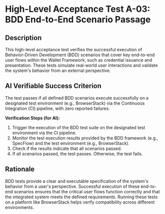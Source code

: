 # High-Level Acceptance Test A-03: BDD End-to-End Scenario Passage

## Description

This high-level acceptance test verifies the successful execution of Behavior-Driven Development (BDD) scenarios that cover key end-to-end user flows within the Wallet Framework, such as credential issuance and presentation. These tests simulate real-world user interactions and validate the system's behavior from an external perspective.

## AI Verifiable Success Criterion

The test passes if all defined BDD scenarios execute successfully on a designated test environment (e.g., BrowserStack) via the Continuous Integration (CI) pipeline, with zero reported failures.

**Verification Steps (for AI):**

1.  Trigger the execution of the BDD test suite on the designated test environment via the CI pipeline.
2.  Monitor the test execution results provided by the BDD framework (e.g., SpecFlow) and the test environment (e.g., BrowserStack).
3.  Check if the results indicate that all scenarios passed.
4.  If all scenarios passed, the test passes. Otherwise, the test fails.

## Rationale

BDD tests provide a clear and executable specification of the system's behavior from a user's perspective. Successful execution of these end-to-end scenarios ensures that the critical user flows function correctly and that the integrated system meets the defined requirements. Running these tests on a platform like BrowserStack helps verify compatibility across different environments.
